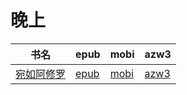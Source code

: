# 晚上

| 书名 | epub | mobi | azw3 |
| --- | --- | --- | --- |
| [宛如阿修罗](http://ct.dalanmei.com/f/31084289-571805609-3bdd6c) | [epub](http://ct.dalanmei.com/f/31084289-571805609-3bdd6c) | [mobi](http://ct.dalanmei.com/f/31084289-571537245-b386c7) | [azw3](http://ct.dalanmei.com/f/31084289-571991535-5f2fcd) |
